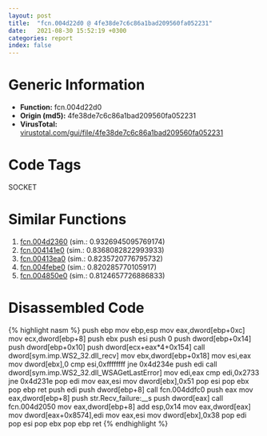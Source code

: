 ```yaml
---
layout: post
title:  "fcn.004d22d0 @ 4fe38de7c6c86a1bad209560fa052231"
date:   2021-08-30 15:52:19 +0300
categories: report
index: false
---
```


# Generic Information
- **Function:** fcn.004d22d0
- **Origin (md5):** 4fe38de7c6c86a1bad209560fa052231
- **VirusTotal:** [virustotal.com/gui/file/4fe38de7c6c86a1bad209560fa052231][virustotal_ref]

# Code Tags
<span class="tag" id="SOCKET">SOCKET</span>


# Similar Functions

1. [fcn.004d2360][similar_1_ref] (sim.: 0.9326945095769174)
2. [fcn.004141e0][similar_2_ref] (sim.: 0.8368082822993933)
3. [fcn.00413ea0][similar_3_ref] (sim.: 0.8235720776795732)
4. [fcn.004febe0][similar_4_ref] (sim.: 0.820285770105917)
5. [fcn.004850e0][similar_5_ref] (sim.: 0.8124657726886833)


# Disassembled Code

{% highlight nasm %}
push ebp
mov ebp,esp
mov eax,dword[ebp+0xc]
mov ecx,dword[ebp+8]
push ebx
push esi
push 0
push dword[ebp+0x14]
push dword[ebp+0x10]
push dword[ecx+eax*4+0x154]
call dword[sym.imp.WS2_32.dll_recv]
mov ebx,dword[ebp+0x18]
mov esi,eax
mov dword[ebx],0
cmp esi,0xffffffff
jne 0x4d234e
push edi
call dword[sym.imp.WS2_32.dll_WSAGetLastError]
mov edi,eax
cmp edi,0x2733
jne 0x4d231e
pop edi
mov eax,esi
mov dword[ebx],0x51
pop esi
pop ebx
pop ebp
ret 
push edi
push dword[ebp+8]
call fcn.004ddfc0
push eax
mov eax,dword[ebp+8]
push str.Recv_failure:__s
push dword[eax]
call fcn.004d2050
mov eax,dword[ebp+8]
add esp,0x14
mov eax,dword[eax]
mov dword[eax+0x8574],edi
mov eax,esi
mov dword[ebx],0x38
pop edi
pop esi
pop ebx
pop ebp
ret 
{% endhighlight %}


[similar_1_ref]: /report/fcn.004d2360@4fe38de7c6c86a1bad209560fa052231
[similar_2_ref]: /report/fcn.004141e0@e2ba7f10eb234338a49853c34d7d9c56
[similar_3_ref]: /report/fcn.00413ea0@e2ba7f10eb234338a49853c34d7d9c56
[similar_4_ref]: /report/fcn.004febe0@17d73cbafe6dd96dd6f2291fab06fbb5
[similar_5_ref]: /report/fcn.004850e0@be7fba7cc724acf4ae2900d99e0fc9c3
[virustotal_ref]: https://www.virustotal.com/gui/file/4fe38de7c6c86a1bad209560fa052231